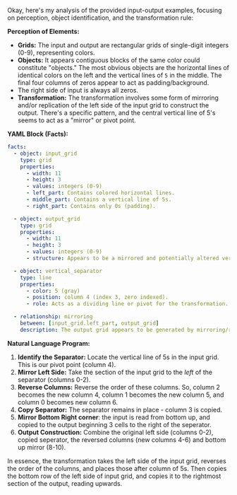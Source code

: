 Okay, here's my analysis of the provided input-output examples, focusing on perception, object identification, and the transformation rule:

**Perception of Elements:**

*   **Grids:** The input and output are rectangular grids of single-digit integers (0-9), representing colors.
*   **Objects:** It appears contiguous blocks of the same color could constitute "objects." The most obvious objects are the horizontal lines of identical colors on the left and the vertical lines of `5` in the middle. The final four columns of zeros appear to act as padding/background.
*    The right side of input is always all zeros.
*   **Transformation:** The transformation involves some form of mirroring and/or replication of the left side of the input grid to construct the output. There's a specific pattern, and the central vertical line of 5's seems to act as a "mirror" or pivot point.

**YAML Block (Facts):**


```yaml
facts:
  - object: input_grid
    type: grid
    properties:
      - width: 11
      - height: 3
      - values: integers (0-9)
      - left_part: Contains colored horizontal lines.
      - middle_part: Contains a vertical line of 5s.
      - right_part: Contains only 0s (padding).

  - object: output_grid
    type: grid
    properties:
      - width: 11
      - height: 3
      - values: integers (0-9)
      - structure: Appears to be a mirrored and potentially altered version of the input_grid's left_part.

  - object: vertical_separator
    type: line
    properties:
      - color: 5 (gray)
      - position: column 4 (index 3, zero indexed).
      - role: Acts as a dividing line or pivot for the transformation.

  - relationship: mirroring
    between: [input_grid.left_part, output_grid]
    description: The output grid appears to be generated by mirroring/replicating the input grid's left part around the vertical separator.

```


**Natural Language Program:**

1.  **Identify the Separator:** Locate the vertical line of 5s in the input grid. This is our pivot point (column 4).
2.  **Mirror Left Side:** Take the section of the input grid to the *left* of the separator (columns 0-2).
3.  **Reverse Columns:** Reverse the order of these columns. So, column 2 becomes the new column 4, column 1 becomes the new column 5, and column 0 becomes new column 6.
4.    **Copy Separator:** The separator remains in place - column 3 is copied.
5.  **Mirror Bottom Right corner**: the input is read from bottom up, and copied to the output beginning 3 cells to the right of the seperator.
6.  **Output Construction:** Combine the original left side (columns 0-2), copied seperator, the reversed columns (new columns 4-6) and bottom up mirror (8-10).

In essence, the transformation takes the left side of the input grid, reverses the order of the columns, and places those after column of 5s. Then copies the bottom row of the left side of input grid, and copies it to the rightmost section of the output, reading upwards.
